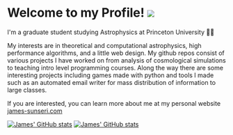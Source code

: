 <!-- ### Welcome 👋 -->
# Welcome to my Profile!  ![](https://komarev.com/ghpvc/?username=James11222&color=blue)

I'm a graduate student studying Astrophysics at Princeton University 🌌🔭

My interests are in theoretical and computational astrophysics, high performance algorithms, and a little web design. My github repos consist of various projects I have worked on from analysis of cosmological simulations to teaching intro level programming courses. Along the way there are some interesting projects including games made with python and tools I made such as an automated email writer for mass distribution of information to large classes. 

If you are interested, you can learn more about me at my personal website <a href="http://www.james-sunseri.com">james-sunseri.com</a>


[![James' GitHub stats](https://github-readme-stats.vercel.app/api?username=James11222&show_icons=true&theme=dark)](https://github.com/anuraghazra/github-readme-stats#gh-dark-mode-only)
[![James' GitHub stats](https://github-readme-stats.vercel.app/api?username=James11222&show_icons=true)](https://github.com/anuraghazra/github-readme-stats#gh-light-mode-only)



<!--
**James11222/James11222** is a ✨ _special_ ✨ repository because its `README.md` (this file) appears on your GitHub profile.

Here are some ideas to get you started:

- 🔭 I’m currently working on ...
- 🌱 I’m currently learning ...
- 👯 I’m looking to collaborate on ...
- 🤔 I’m looking for help with ...
- 💬 Ask me about ...
- 📫 How to reach me: ...
- 😄 Pronouns: ...
- ⚡ Fun fact: ...
-->
